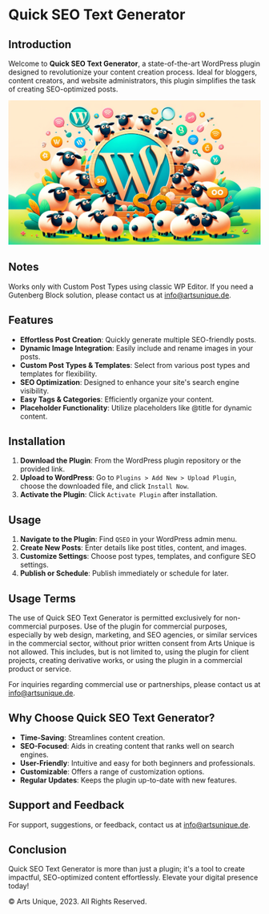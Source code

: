 # Quick SEO Text Generator

## Introduction

Welcome to **Quick SEO Text Generator**, a state-of-the-art WordPress plugin designed to revolutionize your content creation process. Ideal for bloggers, content creators, and website administrators, this plugin simplifies the task of creating SEO-optimized posts.

![SEO](seo.webp)

## Notes

Works only with Custom Post Types using classic WP Editor.
If you need a Gutenberg Block solution, please contact us at [info@artsunique.de](mailto:info@artsunique.de).

## Features

- **Effortless Post Creation**: Quickly generate multiple SEO-friendly posts.
- **Dynamic Image Integration**: Easily include and rename images in your posts.
- **Custom Post Types & Templates**: Select from various post types and templates for flexibility.
- **SEO Optimization**: Designed to enhance your site's search engine visibility.
- **Easy Tags & Categories**: Efficiently organize your content.
- **Placeholder Functionality**: Utilize placeholders like @title for dynamic content.

## Installation

1. **Download the Plugin**: From the WordPress plugin repository or the provided link.
2. **Upload to WordPress**: Go to `Plugins > Add New > Upload Plugin`, choose the downloaded file, and click `Install Now`.
3. **Activate the Plugin**: Click `Activate Plugin` after installation.

## Usage

1. **Navigate to the Plugin**: Find `QSEO` in your WordPress admin menu.
2. **Create New Posts**: Enter details like post titles, content, and images.
3. **Customize Settings**: Choose post types, templates, and configure SEO settings.
4. **Publish or Schedule**: Publish immediately or schedule for later.

## Usage Terms

The use of Quick SEO Text Generator is permitted exclusively for non-commercial purposes. Use of the plugin for commercial purposes, especially by web design, marketing, and SEO agencies, or similar services in the commercial sector, without prior written consent from Arts Unique is not allowed. This includes, but is not limited to, using the plugin for client projects, creating derivative works, or using the plugin in a commercial product or service.

For inquiries regarding commercial use or partnerships, please contact us at [info@artsunique.de](mailto:info@artsunique.de).

## Why Choose Quick SEO Text Generator?

- **Time-Saving**: Streamlines content creation.
- **SEO-Focused**: Aids in creating content that ranks well on search engines.
- **User-Friendly**: Intuitive and easy for both beginners and professionals.
- **Customizable**: Offers a range of customization options.
- **Regular Updates**: Keeps the plugin up-to-date with new features.

## Support and Feedback

For support, suggestions, or feedback, contact us at [info@artsunique.de](mailto:info@artsunique.de).

## Conclusion

Quick SEO Text Generator is more than just a plugin; it's a tool to create impactful, SEO-optimized content effortlessly. Elevate your digital presence today!

© Arts Unique, 2023. All Rights Reserved.
